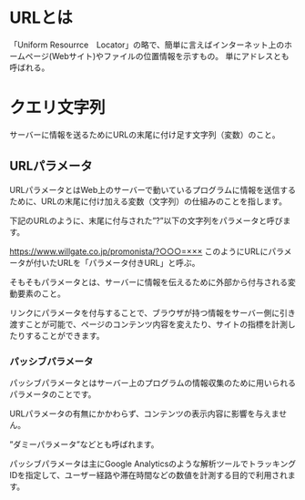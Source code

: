 # URLとは
「Uniform Resourrce　Locator」の略で、簡単に言えばインターネット上のホームページ(Webサイト)やファイルの位置情報を示すもの。
単にアドレスとも呼ばれる。

# クエリ文字列
サーバーに情報を送るためにURLの末尾に付け足す文字列（変数）のこと。
## URLパラメータ
URLパラメータとはWeb上のサーバーで動いているプログラムに情報を送信するために、URLの末尾に付け加える変数（文字列）の仕組みのことを指します。

下記のURLのように、末尾に付与された”?”以下の文字列をパラメータと呼びます。

https://www.willgate.co.jp/promonista/?○○○=×××
このようにURLにパラメータが付いたURLを「パラメータ付きURL」と呼ぶ。

そもそもパラメータとは、サーバーに情報を伝えるために外部から付与される変動要素のこと。

リンクにパラメータを付与することで、ブラウザが持つ情報をサーバー側に引き渡すことが可能で、ページのコンテンツ内容を変えたり、サイトの指標を計測したりすることができます。

### パッシブパラメータ
パッシブパラメータとはサーバー上のプログラムの情報収集のために用いられるパラメータのことです。

URLパラメータの有無にかかわらず、コンテンツの表示内容に影響を与えません。

”ダミーパラメータ”などとも呼ばれます。

パッシブパラメータは主にGoogle Analyticsのような解析ツールでトラッキングIDを指定して、ユーザー経路や滞在時間などの数値を計測する目的で利用されます。
